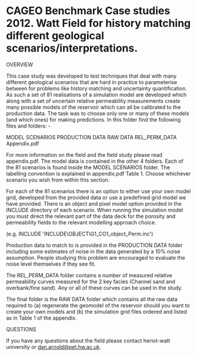 CAGEO Benchmark Case studies 2012.  Watt Field for history matching different geological scenarios/interpretations.
=================

OVERVIEW

This case study was developed to test techniques that deal with many different geological scenarios that are hard in practice to parameterise between for problems like history matching and uncertainty quantification.  As such a set of 81 realisations of a simulation model are developed which along with a set of uncertain relative permeability measurements create many possible models of the reservoir which can all be calibrated to the production data.  The task was to choose only one or many of these models (and which ones) for making predictions.
In this folder find the following files and folders: -

MODEL SCENARIOS
PRODUCTION DATA
RAW DATA
REL_PERM_DATA
Appendix.pdf

For more information on the field and the field study please read appendix.pdf.  The model data is contained in the other 4 folders.  Each of the 81 scenarios is found inside the MODEL SCENARIOS folder.  The labelling convention is explained in appendix.pdf Table 1.  Choose whichever scenario you wish from within this section.

For each of the 81 scenarios there is an option to either use your own model grid, developed from the provided data or use a predefined grid model we have provided. There is an object and pixel model option provided in the INCLUDE directory of each scenario.  When running the simulation model you must direct the relevant part of the data deck for the porosity and permeability fields to the relevant modelling approach choice. 

(e.g. INCLUDE  'INCLUDE\OBJECT\G1_CO1_object_Perm.inc')

Production data to match to is provided in the PRODUCTION DATA folder including some estimates of noise in the data generated by a 10% noise assumption.  People studying this problem are encouraged to evaluate the noise level themselves if they see fit.

The REL_PERM_DATA folder contains a number of measured relative permeability curves measured for the 2 key facies (Channel sand and overbank/fine sand).  Any or all of these curves can be used in the study.

The final folder is the RAW DATA folder which contains all the raw data required to (a) regenerate the geomodel of the reservoir should you want to create your own models and (b) the simulation grid files ordered and listed as in Table 1 of the appendix.

QUESTIONS

If you have any questions about the field please contact heriot-watt university or dan.arnold@pet.hw.ac.uk.


